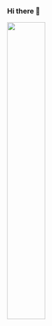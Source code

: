 ### Hi there 👋

<a href="https://github.com/sullybirashk/github-readme-stats"><img align="left" width="42%" src="https://github-readme-stats.vercel.app/api/top-langs/?username=sullybirashk&layout=compact&theme=tokyonight" /></a>
<!--
**SullyBirashk/SullyBirashk** is a ✨ _special_ ✨ repository because its `README.md` (this file) appears on your GitHub profile.

Here are some ideas to get you started:

- 🔭 I’m currently working on ...
- 🌱 I’m currently learning ...
- 👯 I’m looking to collaborate on ...
- 🤔 I’m looking for help with ...
- 💬 Ask me about ...
- 📫 How to reach me: ...
- 😄 Pronouns: ...
- ⚡ Fun fact: ...
-->
